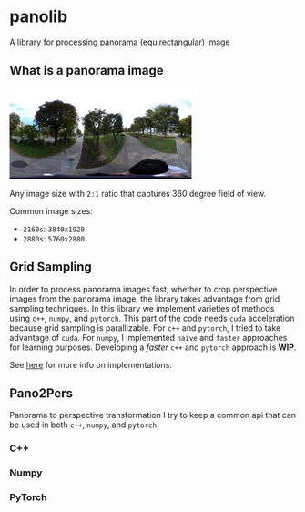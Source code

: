# panolib

A library for processing panorama (equirectangular) image

## What is a panorama image

<img src="data/pano.jpg" alt="pano" width="320"/>

Any image size with `2:1` ratio that captures 360 degree field of view.

Common image sizes:
- `2160s`: `3840x1920`
- `2880s`: `5760x2880`

## Grid Sampling

In order to process panorama images fast, whether to crop perspective images from the panorama image, the library takes advantage from grid sampling techniques.
In this library we implement varieties of methods using `c++`, `numpy`, and `pytorch`.
This part of the code needs `cuda` acceleration because grid sampling is parallizable.
For `c++` and `pytorch`, I tried to take advantage of `cuda`.
For `numpy`, I implemented `naive` and `faster` approaches for learning purposes.
Developing a _faster_ `c++` and `pytorch` approach is __WIP__.

See [here](panolib/grid_sample/README.md) for more info on implementations.

## Pano2Pers

Panorama to perspective transformation
I try to keep a common api that can be used in both `c++`, `numpy`, and `pytorch`.

### C++

### Numpy

### PyTorch